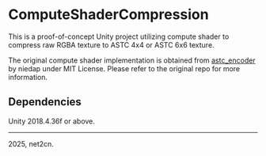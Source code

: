 # ComputeShaderCompression

This is a proof-of-concept Unity project utilizing compute shader to compress raw RGBA texture to ASTC 4x4 or ASTC 6x6 texture.

The original compute shader implementation is obtained from [astc_encoder](https://github.com/niepp/astc_encoder/tree/main) by niedap under MIT License. Please refer to the original repo for more information.

## Dependencies

Unity 2018.4.36f or above.

---
2025, net2cn.
